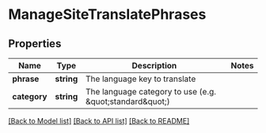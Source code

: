 # ManageSiteTranslatePhrases

## Properties
Name | Type | Description | Notes
------------ | ------------- | ------------- | -------------
**phrase** | **string** | The language key to translate | 
**category** | **string** | The language category to use (e.g. &amp;quot;standard&amp;quot;) | 

[[Back to Model list]](../README.md#documentation-for-models) [[Back to API list]](../README.md#documentation-for-api-endpoints) [[Back to README]](../README.md)



